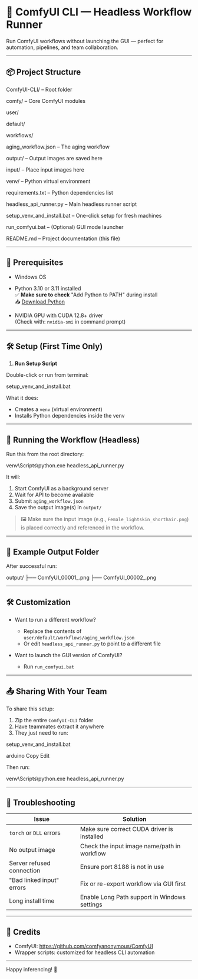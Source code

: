 # 🧠 ComfyUI CLI — Headless Workflow Runner

Run ComfyUI workflows without launching the GUI — perfect for automation, pipelines, and team collaboration.

---

## 📦 Project Structure

ComfyUI-CLI/ – Root folder

comfy/ – Core ComfyUI modules

user/

default/

workflows/

aging_workflow.json – The aging workflow

output/ – Output images are saved here

input/ – Place input images here

venv/ – Python virtual environment

requirements.txt – Python dependencies list

headless_api_runner.py – Main headless runner script

setup_venv_and_install.bat – One-click setup for fresh machines

run_comfyui.bat – (Optional) GUI mode launcher

README.md – Project documentation (this file)


---

## 🧰 Prerequisites

- Windows OS
- Python 3.10 or 3.11 installed  
  ✅ **Make sure to check** "Add Python to PATH" during install  
  📥 [Download Python](https://www.python.org/downloads/)

- NVIDIA GPU with CUDA 12.8+ driver  
  (Check with: `nvidia-smi` in command prompt)

---

## 🛠️ Setup (First Time Only)

1. **Run Setup Script**

Double-click or run from terminal:

setup_venv_and_install.bat

What it does:
- Creates a `venv` (virtual environment)
- Installs Python dependencies inside the venv

---

## 🚀 Running the Workflow (Headless)

Run this from the root directory:

venv\Scripts\python.exe headless_api_runner.py


It will:
1. Start ComfyUI as a background server
2. Wait for API to become available
3. Submit `aging_workflow.json`
4. Save the output image(s) in `output/`

> 🖼️ Make sure the input image (e.g., `Female_lightskin_shorthair.png`) is placed correctly and referenced in the workflow.

---

## 🧪 Example Output Folder

After successful run:

output/
├── ComfyUI_00001_.png
├── ComfyUI_00002_.png


---

## 🛠️ Customization

- Want to run a different workflow?
  - Replace the contents of `user/default/workflows/aging_workflow.json`
  - Or edit `headless_api_runner.py` to point to a different file

- Want to launch the GUI version of ComfyUI?
  - Run `run_comfyui.bat`

---

## 📤 Sharing With Your Team

To share this setup:

1. Zip the entire `ComfyUI-CLI` folder
2. Have teammates extract it anywhere
3. They just need to run:

setup_venv_and_install.bat

arduino
Copy
Edit

Then run:

venv\Scripts\python.exe headless_api_runner.py


---

## 🧯 Troubleshooting

| Issue | Solution |
|-------|----------|
| `torch` or `DLL` errors | Make sure correct CUDA driver is installed |
| No output image | Check the input image name/path in workflow |
| Server refused connection | Ensure port 8188 is not in use |
| "Bad linked input" errors | Fix or re-export workflow via GUI first |
| Long install time | Enable Long Path support in Windows settings |

---

## 🤝 Credits

- ComfyUI: https://github.com/comfyanonymous/ComfyUI
- Wrapper scripts: customized for headless CLI automation

---

Happy inferencing! 🎉
